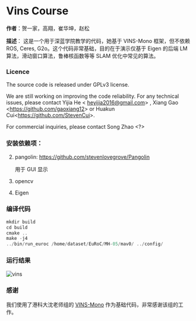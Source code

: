 # Vins Course
**作者**：贺一家，高翔，崔华坤，赵松

**描述**：
这是一个用于深蓝学院教学的代码，她基于 VINS-Mono 框架，但不依赖 ROS, Ceres, G2o。这个代码非常基础，目的在于演示仅基于 Eigen 的后端 LM 算法，滑动窗口算法，鲁棒核函数等等 SLAM 优化中常见的算法。

### Licence
The source code is released under GPLv3 license.

We are still working on improving the code reliability. For any technical issues, please contact Yijia He <	heyijia2016@gmail.com> , Xiang Gao <<https://github.com/gaoxiang12>> or Huakun Cui<<https://github.com/StevenCui>>.

For commercial inquiries, please contact Song Zhao <?>

### 安装依赖项：

2. pangolin: <https://github.com/stevenlovegrove/Pangolin>

   用于 GUI 显示

2. opencv

3. Eigen

### 编译代码

```c++
mkdir build 
cd build
cmake ..
make -j4
../bin/run_euroc /home/dataset/EuRoC/MH-05/mav0/ ../config/
```

### 运行结果

![vins](doc/vins.gif)

### 感谢

我们使用了港科大沈老师组的 [VINS-Mono](https://github.com/HKUST-Aerial-Robotics/VINS-Mono) 作为基础代码，非常感谢该组的工作。

